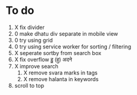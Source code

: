 # To do

1. X fix divider
2. 0 make dhatu div separate in mobile view
3. 0 try using grid
4. 0 try using service worker for sorting / filtering 
5. X seperate sortby from search box
6. X fix overflow हु॒ (हु) अदने 
7. X improve search
    1. X remove svara marks in tags
    2. X remove halanta in keywords
8. scroll to top
